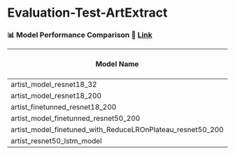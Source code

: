 # Evaluation-Test-ArtExtract


### 📊 Model Performance Comparison 🔗 [Link](https://github.com/SahilKadge/Evaluation-Test-ArtExtract/blob/main/task1/evaluation.py)

| Model Name                                                   | Test Loss | Accuracy (%) | Images per Class | Total Images | model architecture Link        |
|--------------------------------------------------------------|-----------|---------------|------------------|--------------|-------------|
| artist_model_resnet18_32                                     | 3.90837   | 30.87         | 32               | 736          | 🔗 [Link](https://github.com/SahilKadge/Evaluation-Test-ArtExtract/blob/main/task1/artist/artist_model_resnet18_200.py) |
| artist_model_resnet18_200                                    | 1.86816   | 57.22         | 200              | 4600         | 🔗 [Link](https://github.com/SahilKadge/Evaluation-Test-ArtExtract/blob/main/task1/artist/artist_model_resnet18_200.py) |
| artist_finetunned_resnet18_200                               | 0.71938   | 79.48         | 200              | 4600         | 🔗 [Link](https://github.com/SahilKadge/Evaluation-Test-ArtExtract/blob/main/task1/artist_style_genre_model.py) |
| artist_model_finetunned_resnet50_200                         | 0.75762   | 79.22         | 200              | 4600         | 🔗 [Link](https://github.com/SahilKadge/Evaluation-Test-ArtExtract/blob/main/task1/artist/artist_model.py) |
| artist_model_finetuned_with_ReduceLROnPlateau_resnet50_200   | 0.78254   | 78.35         | 200              | 4600         | 🔗 [Link](https://github.com/SahilKadge/Evaluation-Test-ArtExtract/blob/main/task1/artist/artist_model.py) |
| artist_resnet50_lstm_model                                   | 0.86103   | 74.78         | 200              | 4600         | 🔗 [Link](https://github.com/SahilKadge/Evaluation-Test-ArtExtract/blob/main/task1/artist/artist_model.py) |

